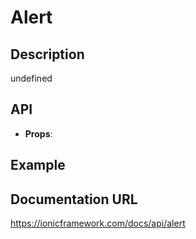 # Alert

## Description
undefined

## API
- **Props**: <IonAlert header='Alert' message='This is an alert' />

## Example
<IonAlert header='Alert' message='This is an alert' />

## Documentation URL
https://ionicframework.com/docs/api/alert

